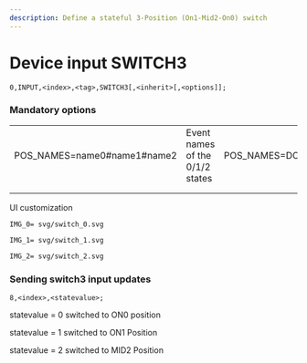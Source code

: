 ```yaml
---
description: Define a stateful 3-Position (On1-Mid2-On0) switch
---
```


# Device input SWITCH3

`0,INPUT,<index>,<tag>,SWITCH3[,<inherit>[,<options]];`

### Mandatory options

|                              |                                 |                        |
| ---------------------------- | ------------------------------- | ---------------------- |
| POS\_NAMES=name0#name1#name2 | Event names of the 0/1/2 states | POS\_NAMES=DOWN#UP#OFF |
|                              |                                 |                        |
|                              |                                 |                        |

UI customization

`IMG_0= svg/switch_0.svg`

`IMG_1= svg/switch_1.svg`

`IMG_2= svg/switch_2.svg`

### Sending switch3 input updates

`8,<index>,<statevalue>;`

statevalue = 0 switched to ON0 position

statevalue = 1 switched to ON1 Position

statevalue = 2 switched to MID2 Position
